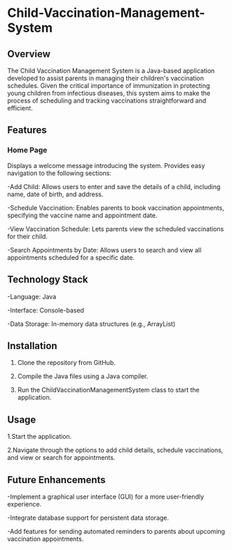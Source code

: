 # Child-Vaccination-Management-System

## Overview

The Child Vaccination Management System is a Java-based application developed to assist parents in managing their children's vaccination schedules. Given the critical importance of immunization in protecting young children from infectious diseases, this system aims to make the process of scheduling and tracking vaccinations straightforward and efficient.

## Features

### Home Page

Displays a welcome message introducing the system.
Provides easy navigation to the following sections:

-Add Child: Allows users to enter and save the details of a child, including name, date of birth, and address.

-Schedule Vaccination: Enables parents to book vaccination appointments, specifying the vaccine name and appointment date.

-View Vaccination Schedule: Lets parents view the scheduled vaccinations for their child.

-Search Appointments by Date: Allows users to search and view all appointments scheduled for a specific date.
## Technology Stack

-Language: Java

-Interface: Console-based

-Data Storage: In-memory data structures (e.g., ArrayList)
## Installation

1) Clone the repository from GitHub.

2) Compile the Java files using a Java compiler.

3) Run the ChildVaccinationManagementSystem class to start the application.

## Usage

1.Start the application.

2.Navigate through the options to add child details, schedule vaccinations, and view or search for appointments.

## Future Enhancements

-Implement a graphical user interface (GUI) for a more user-friendly experience.

-Integrate database support for persistent data storage.

-Add features for sending automated reminders to parents about upcoming vaccination appointments.
